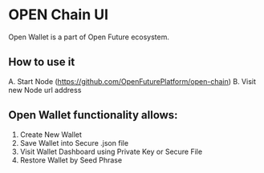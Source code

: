 # OPEN Chain UI

Open Wallet is a part of Open Future ecosystem.

## How to use it

A. Start Node (https://github.com/OpenFuturePlatform/open-chain)
B. Visit new Node url address

## Open Wallet functionality allows:

1. Create New Wallet
2. Save Wallet into Secure .json file
3. Visit Wallet Dashboard using Private Key or Secure File
4. Restore Wallet by Seed Phrase
